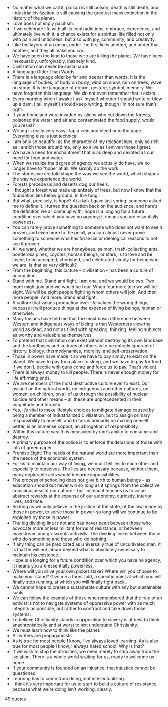  - No matter what we call it, poison is still poison, death is still death, and industrial civilization is still causing the greatest mass extinction in the history of the planet.
 - Love does not imply pacifism.
 - If we celebrate life with all its contradictions, embrace, experience, and ultimately live with it, a chance exists for a spiritual life filled not only with pain and untidiness, but also with joy, community, and creativity.
 - Like the layers of an onion, under the first lie is another, and under that another, and they all make you cry.
 - We have been too kind to those who are killing the planet. We have been inexcusably, unforgivably, insanely kind.
 - Civilization can never be sustainable.
 - A language Older Than Words.
 - There is a language older by far and deeper than words. It is the language of bodies, of body on body, wind on snow, rain on trees, wave on stone. It is the language of dream, gesture, symbol, memory. We have forgotten this language. We do not even remember that it exists...
 - Every morning when I awake I ask myself whether I should write or blow up a dam. I tell myself I should keep writing, though I’m not sure that’s right.
 - If your homeland were invaded by aliens who cut down the forests, poisoned the water and air and contaminated the food supply, would you resist?
 - Writing is really very easy. Tap a vein and bleed onto the page. Everything else is just technical.
 - I am only so beautiful as the character of my relationships, only so rich as I enrich those around me, only so alive as I enliven those I greet.
 - We have a need for enchantment that is as deep and devoted as our need for food and water.
 - When we realize the degree of agency we actually do have, we no longer have to “hope” at all. We simply do the work.
 - The stories we are told shape the way we see the world, which shapes the way we experience the world.
 - Forests precede us and deserts dog our heels.
 - I thought a forest was made up entirely of trees, but now I know that the foundation lies below ground, in the fungi.
 - But what, precisely, is hope? At a talk I gave last spring, someone asked me to define it. I turned the question back on the audience, and here’s the definition we all came up with: hope is a longing for a future condition over which you have no agency; it means you are essentially powerless.
 - You can rarely prove something to someone who does not want to see it proven, and even more to the point, you can almost never prove something to someone who has financial or ideological reasons to not see it proven.
 - All we want, whether we are honeybees, salmon, trash-collecting ants, ponderosa pines, coyotes, human beings, or stars, is to love and be loved, to be accepted, cherished, and celebrated simply for being who we are. Is that so very difficult?
 - From the beginning, this culture – civilization – has been a culture of occupation.
 - Stand with me. Stand and fight. I am one, and we would be two. Two more might join and we would be four. When four more join we will be eight. We will be eight people fighting whom others will join. And then more people. And more. Stand and fight.
 - A culture that values production over life values the wrong things, because it will produce things at the expense of living beings, human or otherwise.
 - Many Indians have told me that the most basic difference between Western and indigenous ways of being is that Westerners view the world as dead, and not as filled with speaking, thinking, feeling subjects as worthy and valuable as themselves.
 - To pretend that civilization can exist without destroying its own landbase and the landbases and cultures of others is to be entirely ignorant of history, biology, thermodynamics, morality, and self-preservation.
 - Those in power have made it so we have to pay simply to exist on the planet. We have to pay for a place to sleep, and we have to pay for food. If we don’t, people with guns come and force us to pay. That’s violent.
 - There is always money to kill people. There is never enough money for life affirming ends.
 - We are members of the most destructive culture ever to exist. Our assault on the natural world, on indigenous and other cultures, on women, on children, on all of us through the possibility of nuclear suicide and other means – all these are unprecedented in their magnitude and ferocity.
 - Yes, it’s vital to make lifestyle choices to mitigate damage caused by being a member of industrialized civilization, but to assign primary responsibility to oneself, and to focus primarily on making oneself better, is an immense copout, an abrogation of responsibility.
 - Within this culture wealth is measured by one’s ability to consume and destroy.
 - A primary purpose of the police is to enforce the delusions of those with lots of green paper.
 - Premise Eight: The needs of the natural world are more important than the needs of the economic system.
 - For us to maintain our way of living, we must tell lies to each other and especially to ourselves. The lies are necessary because, without them, many deplorable acts would become impossibilities.
 - The process of schooling does not give birth to human beings – as education should but never will so long as it springs from the collective consciousness of our culture – but instead it teaches us to value abstract rewards at the expense of our autonomy, curiosity, interior lives, and time.
 - So long as we only believe in the justice of the state, of the law-made by those in power, to serve those in power-so long will we continue to be exploited by those in power.
 - The big dividing line is not and has never been between those who advocate more or less militant forms of resistance, or between mainstream and grassroots activists. The dividing line is between those who do something and those who do nothing.
 - If any thing can be predicated as universally true of uncultivated man, it is that he will not labour beyond what is absolutely necessary to maintain his existence.
 - Hope is a longing for a future condition over which you have no agency; it means you are essentially powerless.
 - Where will you drive your own picket stake? Where will you choose to make your stand? Give me a threshold, a specific point at which you will finally stop running, at which you will finally fight back.
 - We cannot hope to create a sustainable culture with any but sustainable souls.
 - We can follow the example of those who remembered that the role of an activist is not to navigate systems of oppressive power with as much integrity as possible, but rather to confront and take down those systems.
 - To believe Christianity stands in opposition to slavery is at best to think anachronistically and at worst to not understand Christianity.
 - We must learn how to think like the planet.
 - All writers are propagandists.
 - As is true for most people I know, I’ve always loved learning. As is also true for most people I know, I always hated school. Why is that?
 - If we wish to stop the atrocities, we need merely to step away from the isolation. There is a whole world waiting for us, ready to welcome us home.
 - If your community is founded on an injustice, that injustice cannot be questioned.
 - Learning has to come from doing, not intellectualizing.
 - I think it’s very important for us to start to build a culture of resistance, because what we’re doing isn’t working, clearly.

49 quotes